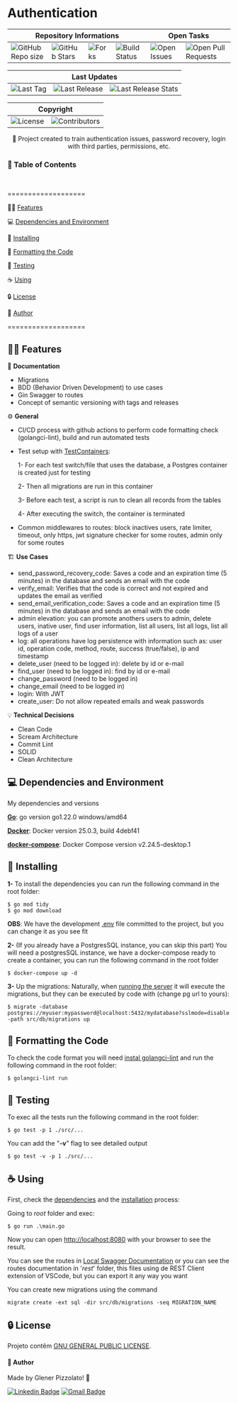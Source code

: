 # **Authentication**

<div>
  <div>
    <table>
      <thead>
        <tr>
          <th colspan="4">Repository Informations</th>
          <th colspan="2">Open Tasks</th>
        </tr>
      </thead>
      <tbody>
        <tr>
          <td><img src="https://img.shields.io/github/repo-size/glener10/authentication" alt="GitHub Repo size"></td>
          <td><img src="https://img.shields.io/github/stars/glener10/authentication" alt="GitHub Stars"></td>
          <td><img src="https://img.shields.io/github/forks/glener10/authentication" alt="Forks"></td>
          <td><img src="https://github.com/glener10/authentication/workflows/go/badge.svg" alt="Build Status"></td>
          <td><img src="https://img.shields.io/bitbucket/issues/glener10/authentication" alt="Open Issues"></td>
          <td><img src="https://img.shields.io/bitbucket/pr-raw/glener10/authentication" alt="Open Pull Requests"></td>
        </tr>
      </tbody>
    </table>
  </div>

  <div>
    <table>
      <thead>
        <tr>
          <th colspan="3">Last Updates</th>
        </tr>
      </thead>
      <tbody>
        <tr>
          <td><img src="https://github.com/glener10/authentication/tags" alt="Last Tag"></td>
          <td><img src="https://github.com/glener10/authentication/releases/latest" alt="Last Release"></td>
          <td><img src="https://somsubhra.github.io/github-release-stats/?username=glener10&repository=authentication" alt="Last Release Stats"></td>
        </tr>
      </tbody>
    </table>
  </div>

  <div>
    <table>
      <thead>
        <tr>
          <th colspan="2">Copyright</th>
        </tr>
      </thead>
      <tbody>
        <tr>
          <td><img src="https://img.shields.io/github/license/glener10/authentication" alt="License"></td>
          <td><img src="https://img.shields.io/github/contributors/glener10/authentication.svg" alt="Contributors"></td>
        </tr>
      </tbody>
    </table>
  </div>
</div>

<p align="center"> 🚀 Project created to train authentication issues, password recovery, login with third parties, permissions, etc. </p>

<h3>🏁 Table of Contents</h3>

<br>

===================

<!--ts-->

🐱‍🏍 [Features](#features)

💻 [Dependencies and Environment](#dependenciesandenvironment)

🚀 [Installing](#installing)

🧹 [Formatting the Code](#formatting)

🧪 [Testing](#testing)

☕ [Using](#using)

🔒 [License](#license)

👷 [Author](#author)

<!--te-->

===================

<div id="features"></div>

## 🐱‍🏍 **Features**

🧾 **Documentation**

- Migrations
- BDD (Behavior Driven Development) to use cases
- Gin Swagger to routes
- Concept of semantic versioning with tags and releases

⚙ **General**

- CI/CD process with github actions to perform code formatting check (golangci-lint), build and run automated tests
- Test setup with [TestContainers](https://testcontainers.com/):

  1- For each test switch/file that uses the database, a Postgres container is created just for testing

  2- Then all migrations are run in this container

  3- Before each test, a script is run to clean all records from the tables

  4- After executing the switch, the container is terminated

- Common middlewares to routes: block inactives users, rate limiter, timeout, only https, jwt signature checker for some routes, admin only for some routes

🏗 **Use Cases**

- send_password_recovery_code: Saves a code and an expiration time (5 minutes) in the database and sends an email with the code
- verify_email: Verifies that the code is correct and not expired and updates the email as verified
- send_email_verification_code: Saves a code and an expiration time (5 minutes) in the database and sends an email with the code
- admin elevation: you can promote anothers users to admin, delete users, inative user, find user information, list all users, list all logs, list all logs of a user
- log: all operations have log persistence with information such as: user id, operation code, method, route, success (true/false), ip and timestamp
- delete_user (need to be logged in): delete by id or e-mail
- find_user (need to be logged in): find by id or e-mail
- change_password (need to be logged in)
- change_email (need to be logged in)
- login: With JWT
- create_user: Do not allow repeated emails and weak passwords

💡 **Technical Decisions**

- Clean Code
- Scream Architecture
- Commit Lint
- SOLID
- Clean Architecture

<div id="dependenciesandenvironment"></div>

## 💻 **Dependencies and Environment**

My dependencies and versions

[**Go**](https://golang.org/): go version go1.22.0 windows/amd64

[**Docker**](https://www.docker.com/): Docker version 25.0.3, build 4debf41

[**docker-compose**](https://docs.docker.com/compose/): Docker Compose version v2.24.5-desktop.1

<div id="installing"></div>

## 🚀 **Installing**

**1-** To install the dependencies you can run the following command in the root folder:

```
$ go mod tidy
$ go mod download
```

**OBS**: We have the development [.env](.env) file committed to the project, but you can change it as you see fit

**2-** (If you already have a PostgresSQL instance, you can skip this part) You will need a postgresSQL instance, we have a docker-compose ready to create a container, you can run the following command in the root folder

```
$ docker-compose up -d
```

**3-** Up the migrations: Naturally, when [running the server](#☕-using) it will execute the migrations, but they can be executed by code with (change pg url to yours):

```
$ migrate -database postgres://myuser:mypassword@localhost:5432/mydatabase?sslmode=disable -path src/db/migrations up
```

<div id="formatting"></div>

## 🧹 **Formatting the Code**

To check the code format you will need [instal golangci-lint](https://golangci-lint.run/welcome/install/) and run the following command in the root folder:

```
$ golangci-lint run
```

<div id="testing"></div>

## 🧪 **Testing**

To exec all the tests run the following command in the root folder:

```
$ go test -p 1 ./src/...
```

You can add the "**-v**" flag to see detailed output

```
$ go test -v -p 1 ./src/...
```

<div id="using"></div>

## ☕ **Using**

First, check the [dependencies](#dependenciesandenvironment) and the [installation](#installing) process:

Going to _root_ folder and exec:

```
$ go run .\main.go
```

Now you can open [http://localhost:8080](http://localhost:8080) with your browser to see the result.

You can see the routes in [Local Swagger Documentation](http://localhost:8080/swagger/index.html#) or you can see the routes documentation in '_rest_' folder, this files using de REST Client extension of VSCode, but you can export it any way you want

You can create new migrations using the command

```
migrate create -ext sql -dir src/db/migrations -seq MIGRATION_NAME
```

<div id="license"></div>

## 🔒 **License**

Projeto contêm [GNU GENERAL PUBLIC LICENSE](LICENSE).

<div id="author"></div>

#### **👷 Author**

Made by Glener Pizzolato! 🙋

[![Linkedin Badge](https://img.shields.io/badge/-Glener-blue?style=flat-square&logo=Linkedin&logoColor=white&link=https://www.linkedin.com/in/glener-pizzolato/)](https://www.linkedin.com/in/glener-pizzolato-6319821b0/)
[![Gmail Badge](https://img.shields.io/badge/-glenerpizzolato@gmail.com-c14438?style=flat-square&logo=Gmail&logoColor=white&link=mailto:glenerpizzolato@gmail.com)](mailto:glenerpizzolato@gmail.com)
